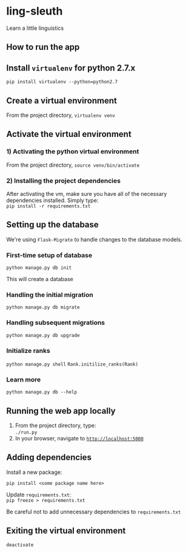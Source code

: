 # ling-sleuth
Learn a little linguistics
## How to run the app
## Install `virtualenv` for python 2.7.x

`pip install virtualenv --python=python2.7`

## Create a virtual environment

From the project directory, `virtualenv venv`
## Activate the virtual environment
### 1) Activating the python virtual environment  

From the project directory, `source venv/bin/activate`

### 2) Installing the project dependencies

After activating the vm, make sure you have all of the necessary dependencies installed.  Simply type:  
`pip install -r requirements.txt`

## Setting up the database

We're using `Flask-Migrate` to handle changes to the database models.

### First-time setup of database

`python manage.py db init`

This will create a database

### Handling the initial migration

`python manage.py db migrate`

### Handling subsequent migrations

`python manage.py db upgrade`

### Initialize ranks

`python manage.py shell`
`Rank.initilize_ranks(Rank)`

### Learn more

`python manage.py db --help`

## Running the web app locally

  1. From the project directory, type:  
`./run.py`  
  2. In your browser, navigate to [`http://localhost:5000`](http://localhost:5000)

## Adding dependencies

Install a new package:  

`pip install <some package name here>`

Update `requirements.txt`:  
`pip freeze > requirements.txt`

Be careful not to add unnecessary dependencies to `requirements.txt`

## Exiting the virtual environment

`deactivate`
